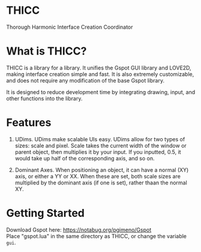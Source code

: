 # THICC
Thorough Harmonic Interface Creation Coordinator

# What is THICC?
THICC is a library for a library.
It unifies the Gspot GUI library and LOVE2D, making interface creation simple and fast. It is also extremely customizable, and does not require any modification of the base Gspot library.  

It is designed to reduce development time by integrating drawing, input, and other functions into the library.

# Features
1. UDims. UDims make scalable UIs easy. UDims allow for two types of sizes: scale and pixel. Scale takes the current width of the window or parent object, then multiplies it by your input. If you inputted, 0.5, it would take up half of the corresponding axis, and so on.  

2. Dominant Axes. When positioning an object, it can have a normal (XY) axis, or either a YY or XX. When these are set, both scale sizes are multiplied by the dominant axis (if one is set), rather thaan the normal XY.  



# Getting Started
Download Gspot here: https://notabug.org/pgimeno/Gspot  
Place "gspot.lua" in the same directory as THICC, or change the variable ```gui```.
